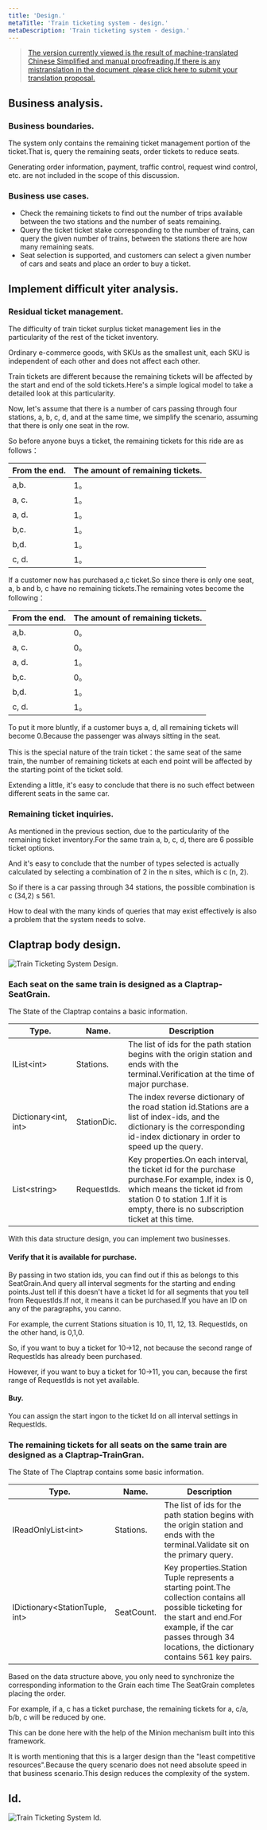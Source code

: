 ```yaml
---
title: 'Design.'
metaTitle: 'Train ticketing system - design.'
metaDescription: 'Train ticketing system - design.'
---
```


> [The version currently viewed is the result of machine-translated Chinese Simplified and manual proofreading.If there is any mistranslation in the document, please click here to submit your translation proposal.](https://crwd.in/newbeclaptrap)

## Business analysis.

### Business boundaries.

The system only contains the remaining ticket management portion of the ticket.That is, query the remaining seats, order tickets to reduce seats.

Generating order information, payment, traffic control, request wind control, etc. are not included in the scope of this discussion.

### Business use cases.

- Check the remaining tickets to find out the number of trips available between the two stations and the number of seats remaining.
- Query the ticket ticket stake corresponding to the number of trains, can query the given number of trains, between the stations there are how many remaining seats.
- Seat selection is supported, and customers can select a given number of cars and seats and place an order to buy a ticket.

## Implement difficult yiter analysis.

### Residual ticket management.

The difficulty of train ticket surplus ticket management lies in the particularity of the rest of the ticket inventory.

Ordinary e-commerce goods, with SKUs as the smallest unit, each SKU is independent of each other and does not affect each other.

Train tickets are different because the remaining tickets will be affected by the start and end of the sold tickets.Here's a simple logical model to take a detailed look at this particularity.

Now, let's assume that there is a number of cars passing through four stations, a, b, c, d, and at the same time, we simplify the scenario, assuming that there is only one seat in the row.

So before anyone buys a ticket, the remaining tickets for this ride are as follows：

| From the end. | The amount of remaining tickets. |
| ------------- | -------------------------------- |
| a,b.          | 1。                               |
| a, c.         | 1。                               |
| a, d.         | 1。                               |
| b,c.          | 1。                               |
| b,d.          | 1。                               |
| c, d.         | 1。                               |

If a customer now has purchased a,c ticket.So since there is only one seat, a, b and b, c have no remaining tickets.The remaining votes become the following：

| From the end. | The amount of remaining tickets. |
| ------------- | -------------------------------- |
| a,b.          | 0。                               |
| a, c.         | 0。                               |
| a, d.         | 1。                               |
| b,c.          | 0。                               |
| b,d.          | 1。                               |
| c, d.         | 1。                               |

To put it more bluntly, if a customer buys a, d, all remaining tickets will become 0.Because the passenger was always sitting in the seat.

This is the special nature of the train ticket：the same seat of the same train, the number of remaining tickets at each end point will be affected by the starting point of the ticket sold.

Extending a little, it's easy to conclude that there is no such effect between different seats in the same car.

### Remaining ticket inquiries.

As mentioned in the previous section, due to the particularity of the remaining ticket inventory.For the same train a, b, c, d, there are 6 possible ticket options.

And it's easy to conclude that the number of types selected is actually calculated by selecting a combination of 2 in the n sites, which is c (n, 2).

So if there is a car passing through 34 stations, the possible combination is c (34,2) s 561.

How to deal with the many kinds of queries that may exist effectively is also a problem that the system needs to solve.

## Claptrap body design.

![Train Ticketing System Design.](/images/20200720-001.png)

### Each seat on the same train is designed as a Claptrap- SeatGrain.

The State of the Claptrap contains a basic information.

| Type.                                  | Name.       | Description                                                                                                                                                                                                           |
| -------------------------------------- | ----------- | --------------------------------------------------------------------------------------------------------------------------------------------------------------------------------------------------------------------- |
| IList&lt;int&gt;           | Stations.   | The list of ids for the path station begins with the origin station and ends with the terminal.Verification at the time of major purchase.                                                                            |
| Dictionary&lt;int, int&gt; | StationDic. | The index reverse dictionary of the road station id.Stations are a list of index-ids, and the dictionary is the corresponding id-index dictionary in order to speed up the query.                                     |
| List&lt;string&gt;         | RequestIds. | Key properties.On each interval, the ticket id for the purchase purchase.For example, index is 0, which means the ticket id from station 0 to station 1.If it is empty, there is no subscription ticket at this time. |

With this data structure design, you can implement two businesses.

#### Verify that it is available for purchase.

By passing in two station ids, you can find out if this as belongs to this SeatGrain.And query all interval segments for the starting and ending points.Just tell if this doesn't have a ticket Id for all segments that you tell from RequestIds.If not, it means it can be purchased.If you have an ID on any of the paragraphs, you canno.

For example, the current Stations situation is 10, 11, 12, 13. RequestIds, on the other hand, is 0,1,0.

So, if you want to buy a ticket for 10->12, not because the second range of RequestIds has already been purchased.

However, if you want to buy a ticket for 10->11, you can, because the first range of RequestIds is not yet available.

#### Buy.

You can assign the start ingon to the ticket Id on all interval settings in RequestIds.

### The remaining tickets for all seats on the same train are designed as a Claptrap-TrainGran.

The State of The Claptrap contains some basic information.

| Type.                                            | Name.      | Description                                                                                                                                                                                                               |
| ------------------------------------------------ | ---------- | ------------------------------------------------------------------------------------------------------------------------------------------------------------------------------------------------------------------------- |
| IReadOnlyList&lt;int&gt;             | Stations.  | The list of ids for the path station begins with the origin station and ends with the terminal.Validate sit on the primary query.                                                                                         |
| IDictionary&lt;StationTuple, int&gt; | SeatCount. | Key properties.Station Tuple represents a starting point.The collection contains all possible ticketing for the start and end.For example, if the car passes through 34 locations, the dictionary contains 561 key pairs. |

Based on the data structure above, you only need to synchronize the corresponding information to the Grain each time The SeatGrain completes placing the order.

For example, if a, c has a ticket purchase, the remaining tickets for a, c/a, b/b, c will be reduced by one.

This can be done here with the help of the Minion mechanism built into this framework.

It is worth mentioning that this is a larger design than the "least competitive resources".Because the query scenario does not need absolute speed in that business scenario.This design reduces the complexity of the system.

## Id.

![Train Ticketing System Id.](/images/20200813-001.png)
